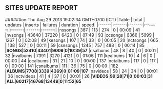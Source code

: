 
## SITES UPDATE REPORT

######on Thu Aug 29 2013 19:02:34 GMT+0700 (ICT)
|Table | total | updates | inserts | failures | duration | speed|
|:------|:------:|:------:|:------:|:------:|:------:|:------:|
|nssongs | 387 | 113 | 274 | 0 | 00:09 | 41
|nvsongs | 43640 | 37220 | 6420 | 0 | 07:49 | 93
|ccsongs | 6366 | 5099 | 1267 | 0 | 02:08 | 49
|kesongs | 107 | 74 | 33 | 0 | 00:05 | 20
|nctsongs | 665 | 138 | 527 | 0 | 00:11 | 59
|csnsongs | 1245 | 757 | 488 | 0 | 00:14 | 85
|**SONGS**|**52410**|**43401**|**9009**|**0**|**10:39**|**57**
|nsalbums | 48 | 8 | 40 | 0 | 00:01 | 32
|nvalbums | 7391 | 3270 | 4121 | 0 | 01:06 | 111
|kealbums | 10 | 4 | 6 | 0 | 00:00 | 44
|ccalbums | 31 | 21 | 10 | 0 | 00:00 | 137
|nctalbums | 117 | 0 | 117 | 0 | 00:00 | 141
|csnalbums | 111 | 36 | 75 | 0 | 00:00 | 182
|**ALBUMS**|**7708**|**3339**|**4369**|**0**|**01:09**|**107**
|nsvideos | 58 | 24 | 34 | 0 | 00:01 | 36
|nctvideos | 41 | 4 | 37 | 0 | 00:01 | 26
|**VIDEOS**|**99**|**28**|**71**|**0**|**00:03**|**31**
|**ALL**|**60217**|**46768**|**13449**|**0**|**11:52**|**65**


